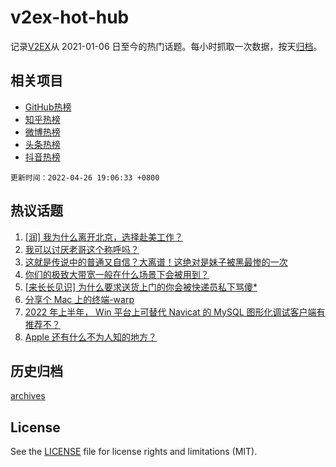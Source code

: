 # v2ex-hot-hub

 记录[V2EX](https://www.v2ex.com/)从 2021-01-06 日至今的热门话题。每小时抓取一次数据，按天[归档](archives)。
 
 ## 相关项目

- [GitHub热榜](https://github.com/snaildev/github-hot-hub)
- [知乎热榜](https://github.com/snaildev/zhihu-hot-hub)
- [微博热榜](https://github.com/snaildev/weibo-hot-hub)
- [头条热榜](https://github.com/snaildev/toutiao-hot-hub)
- [抖音热榜](https://github.com/snaildev/douyin-hot-hub)


 `更新时间：2022-04-26 19:06:33 +0800`

## 热议话题

1. [[润] 我为什么离开北京，选择赴美工作？](https://www.v2ex.com/t/849299)
1. [我可以讨厌老哥这个称呼吗？](https://www.v2ex.com/t/849258)
1. [这就是传说中的普通又自信？大离谱！这绝对是妹子被黑最惨的一次](https://www.v2ex.com/t/849388)
1. [你们的极致大带宽一般在什么场景下会被用到？](https://www.v2ex.com/t/849263)
1. [[来长长见识] 为什么要求送货上门的你会被快递员私下骂傻*](https://www.v2ex.com/t/849267)
1. [分享个 Mac 上的终端-warp](https://www.v2ex.com/t/849228)
1. [2022 年上半年， Win 平台上可替代 Navicat 的 MySQL 图形化调试客户端有推荐不？](https://www.v2ex.com/t/849259)
1. [Apple 还有什么不为人知的地方？](https://www.v2ex.com/t/849270)

## 历史归档

[archives](archives)

## License

See the [LICENSE](LICENSE) file for license rights and limitations (MIT).

